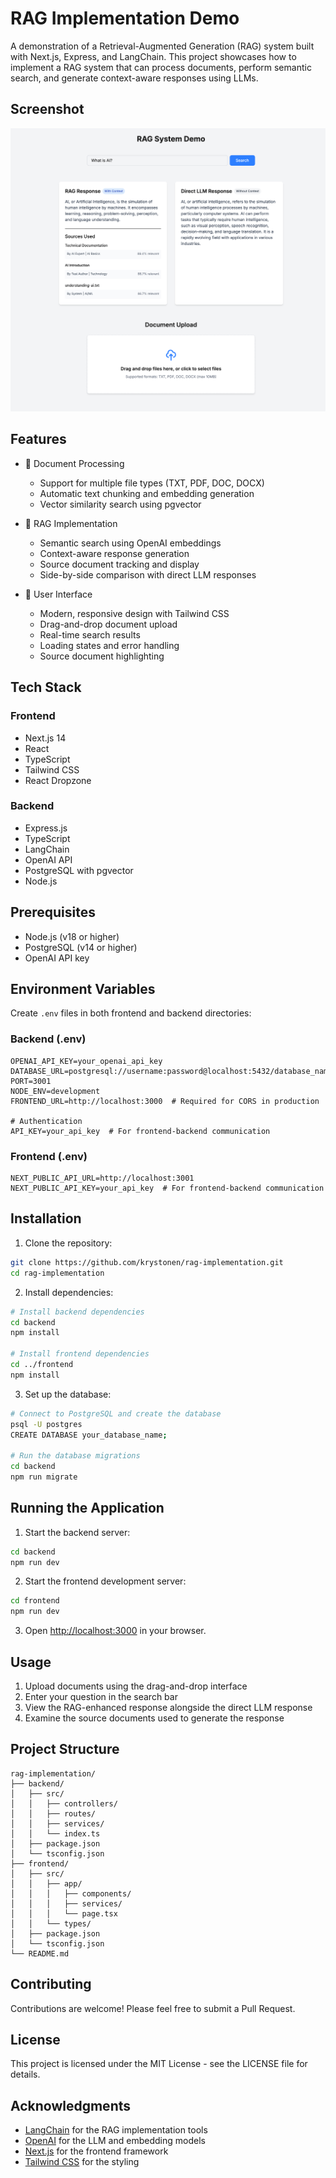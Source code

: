 # RAG Implementation Demo

A demonstration of a Retrieval-Augmented Generation (RAG) system built with Next.js, Express, and LangChain. This project showcases how to implement a RAG system that can process documents, perform semantic search, and generate context-aware responses using LLMs.

## Screenshot

![RAG Implementation Demo](screenshots/rag-demo.png)

## Features

- 📄 Document Processing
  - Support for multiple file types (TXT, PDF, DOC, DOCX)
  - Automatic text chunking and embedding generation
  - Vector similarity search using pgvector

- 🤖 RAG Implementation
  - Semantic search using OpenAI embeddings
  - Context-aware response generation
  - Source document tracking and display
  - Side-by-side comparison with direct LLM responses

- 🎨 User Interface
  - Modern, responsive design with Tailwind CSS
  - Drag-and-drop document upload
  - Real-time search results
  - Loading states and error handling
  - Source document highlighting

## Tech Stack

### Frontend
- Next.js 14
- React
- TypeScript
- Tailwind CSS
- React Dropzone

### Backend
- Express.js
- TypeScript
- LangChain
- OpenAI API
- PostgreSQL with pgvector
- Node.js

## Prerequisites

- Node.js (v18 or higher)
- PostgreSQL (v14 or higher)
- OpenAI API key

## Environment Variables

Create `.env` files in both frontend and backend directories:

### Backend (.env)
```env
OPENAI_API_KEY=your_openai_api_key
DATABASE_URL=postgresql://username:password@localhost:5432/database_name
PORT=3001
NODE_ENV=development
FRONTEND_URL=http://localhost:3000  # Required for CORS in production

# Authentication
API_KEY=your_api_key  # For frontend-backend communication
```

### Frontend (.env)
```env
NEXT_PUBLIC_API_URL=http://localhost:3001
NEXT_PUBLIC_API_KEY=your_api_key  # For frontend-backend communication
```

## Installation

1. Clone the repository:
```bash
git clone https://github.com/krystonen/rag-implementation.git
cd rag-implementation
```

2. Install dependencies:
```bash
# Install backend dependencies
cd backend
npm install

# Install frontend dependencies
cd ../frontend
npm install
```

3. Set up the database:
```bash
# Connect to PostgreSQL and create the database
psql -U postgres
CREATE DATABASE your_database_name;

# Run the database migrations
cd backend
npm run migrate
```

## Running the Application

1. Start the backend server:
```bash
cd backend
npm run dev
```

2. Start the frontend development server:
```bash
cd frontend
npm run dev
```

3. Open [http://localhost:3000](http://localhost:3000) in your browser.

## Usage

1. Upload documents using the drag-and-drop interface
2. Enter your question in the search bar
3. View the RAG-enhanced response alongside the direct LLM response
4. Examine the source documents used to generate the response

## Project Structure

```
rag-implementation/
├── backend/
│   ├── src/
│   │   ├── controllers/
│   │   ├── routes/
│   │   ├── services/
│   │   └── index.ts
│   ├── package.json
│   └── tsconfig.json
├── frontend/
│   ├── src/
│   │   ├── app/
│   │   │   ├── components/
│   │   │   ├── services/
│   │   │   └── page.tsx
│   │   └── types/
│   ├── package.json
│   └── tsconfig.json
└── README.md
```

## Contributing

Contributions are welcome! Please feel free to submit a Pull Request.

## License

This project is licensed under the MIT License - see the LICENSE file for details.

## Acknowledgments

- [LangChain](https://www.langchain.com/) for the RAG implementation tools
- [OpenAI](https://openai.com/) for the LLM and embedding models
- [Next.js](https://nextjs.org/) for the frontend framework
- [Tailwind CSS](https://tailwindcss.com/) for the styling 